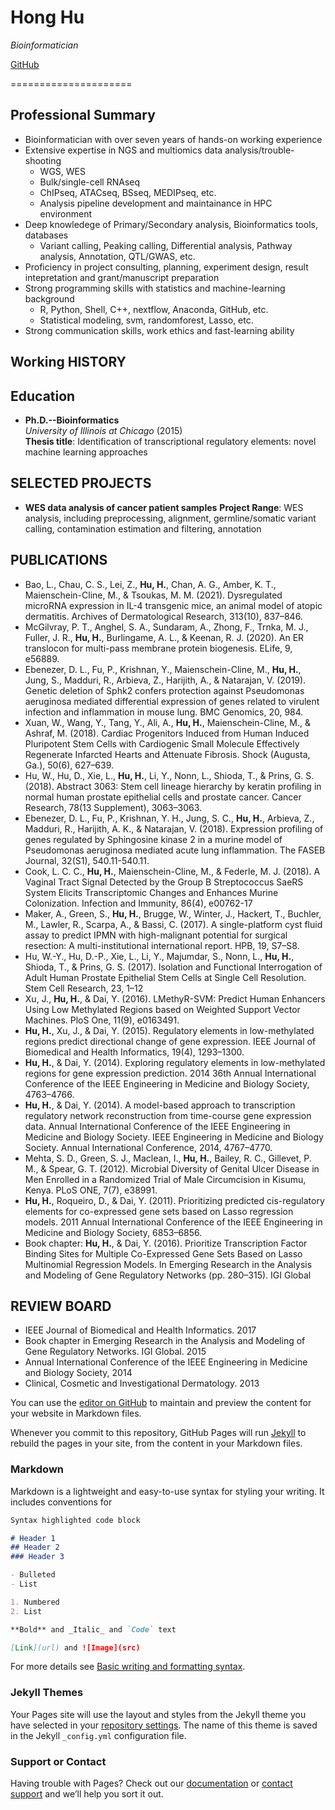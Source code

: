 # Hong Hu

_Bioinformatician_

[GitHub](https://github.com/vincenthhu/)

=====================

## Professional Summary

+ Bioinformatician with over seven years of hands-on working experience
+ Extensive expertise in NGS and multiomics data analysis/trouble-shooting
    - WGS, WES
    - Bulk/single-cell RNAseq
    - ChIPseq, ATACseq, BSseq, MEDIPseq, etc.
    - Analysis pipeline development and maintainance in HPC environment
+ Deep knowledege of Primary/Secondary analysis, Bioinformatics tools, databases
    - Variant calling, Peaking calling, Differential analysis, Pathway analysis, Annotation, QTL/GWAS, etc.
+ Proficiency in project consulting, planning, experiment design, result intepretation and grant/manuscript preparation
+ Strong programming skills with statistics and machine-learning background
    - R, Python, Shell, C++, nextflow, Anaconda, GitHub, etc.
    - Statistical modeling, svm, randomforest, Lasso, etc.
+ Strong communication skills, work ethics and fast-learning ability

## Working HISTORY




## Education

+ **Ph.D.--Bioinformatics**  
    *University of Illinois at Chicago* (2015)  
    **Thesis title**: Identification of transcriptional regulatory elements: novel machine learning approaches
    
## SELECTED PROJECTS

+ **WES data analysis of cancer patient samples**
    **Project Range**: WES analysis, including preprocessing, alignment, germline/somatic variant calling, contamination estimation and filtering, annotation
    
## PUBLICATIONS
+ Bao, L., Chau, C. S., Lei, Z., **Hu, H.**, Chan, A. G., Amber, K. T., Maienschein-Cline, M., & Tsoukas, M. M. (2021). Dysregulated microRNA expression in IL-4 transgenic mice, an animal model of atopic dermatitis. Archives of Dermatological Research, 313(10), 837–846. 
+ McGilvray, P. T., Anghel, S. A., Sundaram, A., Zhong, F., Trnka, M. J., Fuller, J. R., **Hu, H.**, Burlingame, A. L., & Keenan, R. J. (2020). An ER translocon for multi-pass membrane protein biogenesis. ELife, 9, e56889. 
+ Ebenezer, D. L., Fu, P., Krishnan, Y., Maienschein-Cline, M., **Hu, H.**, Jung, S., Madduri, R., Arbieva, Z., Harijith, A., & Natarajan, V. (2019). Genetic deletion of Sphk2 confers protection against Pseudomonas aeruginosa mediated differential expression of genes related to virulent infection and inflammation in mouse lung. BMC Genomics, 20, 984. 
+ Xuan, W., Wang, Y., Tang, Y., Ali, A., **Hu, H.**, Maienschein-Cline, M., & Ashraf, M. (2018). Cardiac Progenitors Induced from Human Induced Pluripotent Stem Cells with Cardiogenic Small Molecule Effectively Regenerate Infarcted Hearts and Attenuate Fibrosis. Shock (Augusta, Ga.), 50(6), 627–639. 
+ Hu, W., Hu, D., Xie, L., **Hu, H.**, Li, Y., Nonn, L., Shioda, T., & Prins, G. S. (2018). Abstract 3063: Stem cell lineage hierarchy by keratin profiling in normal human prostate epithelial cells and prostate cancer. Cancer Research, 78(13 Supplement), 3063–3063. 
+ Ebenezer, D. L., Fu, P., Krishnan, Y. H., Jung, S. C., **Hu, H.**, Arbieva, Z., Madduri, R., Harijith, A. K., & Natarajan, V. (2018). Expression profiling of genes regulated by Sphingosine kinase 2 in a murine model of Pseudomonas aeruginosa mediated acute lung inflammation. The FASEB Journal, 32(S1), 540.11-540.11. 
+ Cook, L. C. C., **Hu, H.**, Maienschein-Cline, M., & Federle, M. J. (2018). A Vaginal Tract Signal Detected by the Group B Streptococcus SaeRS System Elicits Transcriptomic Changes and Enhances Murine Colonization. Infection and Immunity, 86(4), e00762-17
+ Maker, A., Green, S., **Hu, H.**, Brugge, W., Winter, J., Hackert, T., Buchler, M., Lawler, R., Scarpa, A., & Bassi, C. (2017). A single-platform cyst fluid assay to predict IPMN with high-malignant potential for surgical resection: A multi-institutional international report. HPB, 19, S7–S8. 
+ Hu, W.-Y., Hu, D.-P., Xie, L., Li, Y., Majumdar, S., Nonn, L., **Hu, H.**, Shioda, T., & Prins, G. S. (2017). Isolation and Functional Interrogation of Adult Human Prostate Epithelial Stem Cells at Single Cell Resolution. Stem Cell Research, 23, 1–12
+ Xu, J., **Hu, H.**, & Dai, Y. (2016). LMethyR-SVM: Predict Human Enhancers Using Low Methylated Regions based on Weighted Support Vector Machines. PloS One, 11(9), e0163491. 
+ **Hu, H.**, Xu, J., & Dai, Y. (2015). Regulatory elements in low-methylated regions predict directional change of gene expression. IEEE Journal of Biomedical and Health Informatics, 19(4), 1293–1300. 
+ **Hu, H.**, & Dai, Y. (2014). Exploring regulatory elements in low-methylated regions for gene expression prediction. 2014 36th Annual International Conference of the IEEE Engineering in Medicine and Biology Society, 4763–4766.
+ **Hu, H.**, & Dai, Y. (2014). A model-based approach to transcription regulatory network reconstruction from time-course gene expression data. Annual International Conference of the IEEE Engineering in Medicine and Biology Society. IEEE Engineering in Medicine and Biology Society. Annual International Conference, 2014, 4767–4770.
+ Mehta, S. D., Green, S. J., Maclean, I., **Hu, H.**, Bailey, R. C., Gillevet, P. M., & Spear, G. T. (2012). Microbial Diversity of Genital Ulcer Disease in Men Enrolled in a Randomized Trial of Male Circumcision in Kisumu, Kenya. PLoS ONE, 7(7), e38991.
+ **Hu, H.**, Roqueiro, D., & Dai, Y. (2011). Prioritizing predicted cis-regulatory elements for co-expressed gene sets based on Lasso regression models. 2011 Annual International Conference of the IEEE Engineering in Medicine and Biology Society, 6853–6856.
+ Book chapter: **Hu, H.**, & Dai, Y. (2016). Prioritize Transcription Factor Binding Sites for Multiple Co-Expressed Gene Sets Based on Lasso Multinomial Regression Models. In Emerging Research in the Analysis and Modeling of Gene Regulatory Networks (pp. 280–315). IGI Global

## REVIEW BOARD

+ IEEE Journal of Biomedical and Health Informatics. 2017
+ Book chapter in Emerging Research in the Analysis and Modeling of Gene Regulatory Networks. IGI Global. 2015
+ Annual International Conference of the IEEE Engineering in Medicine and Biology Society, 2014
+ Clinical, Cosmetic and Investigational Dermatology.  2013

You can use the [editor on GitHub](https://github.com/vincenthhu/digital-cv/edit/gh-pages/index.md) to maintain and preview the content for your website in Markdown files.

Whenever you commit to this repository, GitHub Pages will run [Jekyll](https://jekyllrb.com/) to rebuild the pages in your site, from the content in your Markdown files.

### Markdown

Markdown is a lightweight and easy-to-use syntax for styling your writing. It includes conventions for

```markdown
Syntax highlighted code block

# Header 1
## Header 2
### Header 3

- Bulleted
- List

1. Numbered
2. List

**Bold** and _Italic_ and `Code` text

[Link](url) and ![Image](src)
```

For more details see [Basic writing and formatting syntax](https://docs.github.com/en/github/writing-on-github/getting-started-with-writing-and-formatting-on-github/basic-writing-and-formatting-syntax).

### Jekyll Themes

Your Pages site will use the layout and styles from the Jekyll theme you have selected in your [repository settings](https://github.com/vincenthhu/digital-cv/settings/pages). The name of this theme is saved in the Jekyll `_config.yml` configuration file.

### Support or Contact

Having trouble with Pages? Check out our [documentation](https://docs.github.com/categories/github-pages-basics/) or [contact support](https://support.github.com/contact) and we’ll help you sort it out.
